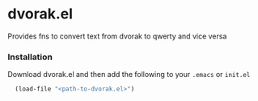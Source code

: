 dvorak.el
============

Provides fns to convert text from dvorak to qwerty and vice versa

### Installation

Download dvorak.el and then add the following to your `.emacs` or `init.el`

```lisp
  (load-file "<path-to-dvorak.el>")
```
